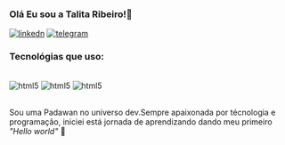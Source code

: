 ### Olá Eu sou a Talita Ribeiro!👋


[![linkedn](https://img.shields.io/badge/LinkedIn-0077B5?style=for-the-badge&logo=linkedin&logoColor=white)](https://www.linkedin.com/in/talitaribeirovic/)
[![telegram](https://img.shields.io/badge/Telegram-2CA5E0?style=for-the-badge&logo=telegram&logoColor=white)](https://t.me/Talitaribeirovic)



### Tecnológias que uso: 

<div style="dislay:inline_block"> <br/>
<img aling=center alt="html5" src="https://img.shields.io/badge/HTML5-E34F26?style=for-the-badge&logo=html5&logoColor=white">
<img aling=center alt="html5" src="https://img.shields.io/badge/CSS3-1572B6?style=for-the-badge&logo=css3&logoColor=whi">
<img aling=center alt="html5" src="https://img.shields.io/badge/JavaScript-F7DF1E?style=for-the-badge&logo=javascript&logoColor=black">
</div> </br>

Sou uma Padawan no universo dev.Sempre apaixonada por técnologia e programação, iniciei está jornada de aprendizando dando meu primeiro  *"Hello world"* 🚀
